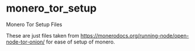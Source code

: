 # monero_tor_setup
Monero Tor Setup Files

These are just files taken from https://monerodocs.org/running-node/open-node-tor-onion/ for ease of setup of monero.




